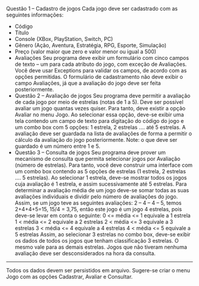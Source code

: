 Questão 1 – Cadastro de jogos 
Cada jogo deve ser cadastrado com as seguintes informações:
- Código
- Título
- Console (XBox, PlayStation, Switch, PC)
- Gênero (Ação, Aventura, Estratégia, RPG, Esporte, Simulação)
- Preço (valor maior que zero e valor menor ou igual a 500)
- Avaliações
Seu programa deve exibir um formulário com cinco campos de texto – um para cada atributo do jogo, com
exceção de Avaliações. Você deve usar Exceptions para validar os campos, de acordo com as opções
permitidas. O formulário de cadastramento não deve exibir o campo Avaliações, já que a avaliação do
jogo deve ser feita posteriormente.
- Questão 2 – Avaliação de jogos 
Seu programa deve permitir a avaliação de cada jogo por meio de estrelas (notas de 1 a 5). Deve ser
possível avaliar um jogo quantas vezes quiser. Para tanto, deve existir a opção Avaliar no menu Jogo. Ao
selecionar essa opção, deve-se exibir uma tela contendo um campo de texto para digitação do código do
jogo e um combo box com 5 opções: 1 estrela, 2 estrelas .... até 5 estrelas. A avaliação deve ser guardada
na lista de avaliações de forma a permitir o cálculo da avaliação do jogo posteriormente. Note: o que deve
ser guardado é um número entre 1 e 5.
- Questão 3 – Consulta de jogos 
Seu programa deve prover um mecanismo de consulta que permita selecionar jogos por Avaliação
(número de estrelas). Para tanto, você deve construir uma interface com um combo box contendo as 5
opções de estrelas (1 estrela, 2 estrelas .... 5 estrelas). Ao selecionar 1 estrela, deve-se mostrar todos os
jogos cuja avaliação é 1 estrela, e assim sucessivamente até 5 estrelas. Para determinar a avaliação
média de um jogo deve-se somar todas as suas avaliações individuais e dividir pelo número de avaliações
do jogo. Assim, se um jogo teve as seguintes avaliações: 2 – 4 – 4 – 5, temos 2+4+4+5=15, 15/4 = 3,75,
então este jogo é um jogo 4 estrelas, pois deve-se levar em conta o seguinte:
0 <= média <= 1 equivale a 1 estrela
1 < média <= 2 equivale a 2 estrelas
2 < média <= 3 equivale a 3 estrelas
3 < média <= 4 equivale a 4 estrelas
4 < média <= 5 equivale a 5 estrelas
Assim, ao selecionar 3 estrelas no combo box, deve-se exibir os dados de todos os jogos que tenham
classificação 3 estrelas. O mesmo vale para as demais estrelas. Jogos que não tiveram nenhuma
avaliação deve ser desconsiderados na hora da consulta.
---------
Todos os dados devem ser persistidos em arquivo.
Sugere-se criar o menu Jogo com as opções Cadastrar, Avaliar e Consultar.

